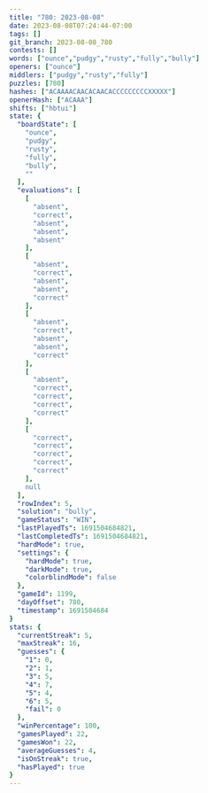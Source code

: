 ```yaml
---
title: "780: 2023-08-08"
date: 2023-08-08T07:24:44-07:00
tags: []
git_branch: 2023-08-08_780
contests: []
words: ["ounce","pudgy","rusty","fully","bully"]
openers: ["ounce"]
middlers: ["pudgy","rusty","fully"]
puzzles: [780]
hashes: ["ACAAAACAACACAACACCCCCCCCCXXXXX"]
openerHash: ["ACAAA"]
shifts: ["hbtui"]
state: {
  "boardState": [
    "ounce",
    "pudgy",
    "rusty",
    "fully",
    "bully",
    ""
  ],
  "evaluations": [
    [
      "absent",
      "correct",
      "absent",
      "absent",
      "absent"
    ],
    [
      "absent",
      "correct",
      "absent",
      "absent",
      "correct"
    ],
    [
      "absent",
      "correct",
      "absent",
      "absent",
      "correct"
    ],
    [
      "absent",
      "correct",
      "correct",
      "correct",
      "correct"
    ],
    [
      "correct",
      "correct",
      "correct",
      "correct",
      "correct"
    ],
    null
  ],
  "rowIndex": 5,
  "solution": "bully",
  "gameStatus": "WIN",
  "lastPlayedTs": 1691504684821,
  "lastCompletedTs": 1691504684821,
  "hardMode": true,
  "settings": {
    "hardMode": true,
    "darkMode": true,
    "colorblindMode": false
  },
  "gameId": 1199,
  "dayOffset": 780,
  "timestamp": 1691504684
}
stats: {
  "currentStreak": 5,
  "maxStreak": 16,
  "guesses": {
    "1": 0,
    "2": 1,
    "3": 5,
    "4": 7,
    "5": 4,
    "6": 5,
    "fail": 0
  },
  "winPercentage": 100,
  "gamesPlayed": 22,
  "gamesWon": 22,
  "averageGuesses": 4,
  "isOnStreak": true,
  "hasPlayed": true
}
---
```

<!-- more -->
